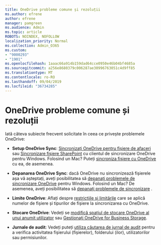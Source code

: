 ```yaml
---
title: OneDrive probleme comune și rezoluții
ms.author: efrene
author: efrene
manager: pamgreen
ms.audience: Admin
ms.topic: article
ROBOTS: NOINDEX, NOFOLLOW
localization_priority: Normal
ms.collection: Admin_O365
ms.custom:
- "9000293"
- "1901"
ms.openlocfilehash: 1aaac66a914b159dad64cce0950e46b04bf4685a
ms.sourcegitcommit: a256e8680379c006287ae30996763051c4d9ff85
ms.translationtype: MT
ms.contentlocale: ro-RO
ms.lasthandoff: 09/04/2019
ms.locfileid: "36734285"
---
```

# <a name="onedrive-common-issues-and-resolutions"></a>OneDrive probleme comune și rezoluții

Iată câteva subiecte frecvent solicitate în ceea ce privește problemele OneDrive:

- **Setup OneDrive Sync**: [Sincronizați OneDrive pentru fișiere de afaceri](https://go.microsoft.com/fwlink/?linkid=533375) sau [Sincronizare fișiere SharePoint](https://go.microsoft.com/fwlink/?linkid=871666) cu clientul de sincronizare OneDrive pentru Windows.  Folosind un Mac? Puteți [sincroniza fișiere cu OneDrive](https://support.office.com/article/Sync-files-with-the-OneDrive-sync-client-on-Mac-OS-X-d11b9f29-00bb-4172-be39-997da46f913f) cu ea, de asemenea.

- **Depanarea OneDrive Sync**: dacă OneDrive nu sincronizează fișierele așa vă așteptați, aveți posibilitatea să [depanați problemele de sincronizare OneDrive](https://go.microsoft.com/fwlink/?linkid=866431) pentru Windows. Folosind un Mac? De asemenea, aveți posibilitatea să [depanați problemele de sincronizare](https://support.office.com/article/fix-onedrive-sync-problems-on-a-mac-af3012d7-13ec-4ac9-bbb1-ebcd2a0cd756) .
- **Limite OneDrive**: Aflați despre [restricțiile și limitările](https://support.office.com/article/Invalid-file-names-and-file-types-in-OneDrive-OneDrive-for-Business-and-SharePoint-64883a5d-228e-48f5-b3d2-eb39e07630fa) care se aplică numelor de fișiere și tipurilor de fișiere la sincronizarea cu OneDrive.
- **Stocare OneDrive**: Vedeți se [modifică spațiul de stocare OneDrive al unui anumit utilizator](https://docs.microsoft.com/onedrive/change-user-storage) sau [Gestionați OneDrive for Business Storage](https://support.office.com/article/Manage-your-OneDrive-for-Business-storage-31519161-059C-4764-B6F8-F5CD29F7FE68).
- **Jurnale de audit**: Vedeți puteți [utiliza căutarea de jurnal de audit](https://docs.microsoft.com/office365/securitycompliance/search-the-audit-log-in-security-and-compliance#search-the-audit-log) pentru a verifica activitatea fișierului (fișierelor), folderului (ilor), utilizatorilor sau permisiunilor. 
